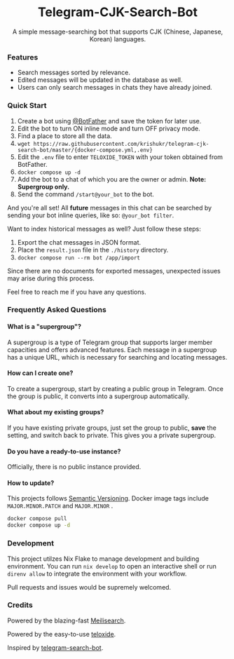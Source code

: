 <div align="center">
<h1>Telegram-CJK-Search-Bot</h1>

A simple message-searching bot that supports CJK (Chinese, Japanese, Korean) languages.
</div>

### Features

- Search messages sorted by relevance.
- Edited messages will be updated in the database as well.
- Users can only search messages in chats they have already joined.

### Quick Start

1. Create a bot using [@BotFather](https://t.me/botfather) and save the token for later use.
1. Edit the bot to turn ON inline mode and turn OFF privacy mode.
1. Find a place to store all the data.
1. `wget https://raw.githubusercontent.com/krishukr/telegram-cjk-search-bot/master/{docker-compose.yml,.env}`
1. Edit the `.env` file to enter `TELOXIDE_TOKEN` with your token obtained from BotFather.
1. `docker compose up -d`
1. Add the bot to a chat of which you are the owner or admin. **Note: Supergroup only.**
1. Send the command `/start@your_bot` to the bot.

And you're all set! All **future** messages in this chat can be searched by sending your bot inline queries, like so: `@your_bot filter`.

Want to index historical messages as well? Just follow these steps:

1. Export the chat messages in JSON format.
1. Place the `result.json` file in the `./history` directory.
1. `docker compose run --rm bot /app/import`

Since there are no documents for exported messages, unexpected issues may arise during this process.

Feel free to reach me if you have any questions.

### Frequently Asked Questions

#### What is a "supergroup"?

A supergroup is a type of Telegram group that supports larger member capacities and offers advanced features. Each message in a supergroup has a unique URL, which is necessary for searching and locating messages.

#### How can I create one?

To create a supergroup, start by creating a public group in Telegram. Once the group is public, it converts into a supergroup automatically.

#### What about my existing groups?

If you have existing private groups, just set the group to public, **save** the setting, and switch back to private. This gives you a private supergroup.

#### Do you have a ready-to-use instance?

Officially, there is no public instance provided.

#### How to update?

This projects follows [Semantic Versioning](https://semver.org). Docker image tags include `MAJOR.MINOR.PATCH` and `MAJOR.MINOR` .

```sh
docker compose pull
docker compose up -d
```

### Development

This project utilzes Nix Flake to manage development and building environment. You can run `nix develop` to open an interactive shell or run `direnv allow` to integrate the environment with your workflow.

Pull requests and issues would be supremely welcomed.

### Credits

Powered by the blazing-fast [Meilisearch](https://www.meilisearch.com/).

Powered by the easy-to-use [teloxide](https://github.com/teloxide/teloxide).

Inspired by [telegram-search-bot](https://github.com/Taosky/telegram-search-bot).
